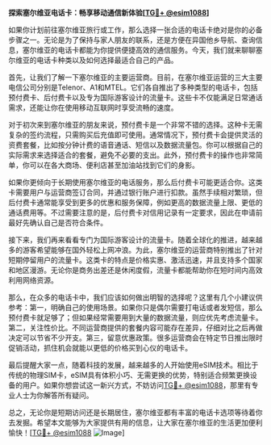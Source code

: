 **探索塞尔维亚电话卡：畅享移动通信新体验[[TG💪+ @esim1088](https://t.me/s/esim1088)]**

如果你计划前往塞尔维亚旅行或工作，那么选择一张合适的电话卡绝对是你的必备步骤之一。无论是为了保持与家人朋友的联系，还是方便在异国他乡导航、查询信息，塞尔维亚的电话卡都能为你提供便捷高效的通信服务。今天，我们就来聊聊塞尔维亚的电话卡种类以及如何选择最适合自己的产品。

首先，让我们了解一下塞尔维亚的主要运营商。目前，在塞尔维亚运营的三大主要电信公司分别是Telenor、A1和MTEL。它们各自推出了多种类型的电话卡，包括预付费卡、后付费卡以及专为国际游客设计的流量卡。这些卡不仅能满足日常通话需求，还能让你在使用移动互联网时享受流畅的速度。

对于初次来到塞尔维亚的朋友来说，预付费卡是一个非常不错的选择。这种卡无需复杂的签约流程，只需购买后充值即可使用。通常情况下，预付费卡会提供灵活的资费套餐，比如按分钟计费的语音通话、短信以及数据流量包。你可以根据自己的实际需求来选择适合的套餐，避免不必要的支出。此外，预付费卡的操作也非常简单，你可以在各大商场、便利店甚至加油站找到它们的身影。

如果你更倾向于长期使用塞尔维亚的电话服务，那么后付费卡可能更适合你。这类卡需要用户与运营商签订合同，并通过银行账户进行扣款。虽然手续相对繁琐，但后付费卡通常能享受到更多的优惠和服务保障，例如更高的数据流量上限、更低的通话费用等。不过需要注意的是，后付费卡对信用记录有一定要求，因此在申请前最好先确认自己是否符合条件。

接下来，我们再来看看专门为国际游客设计的流量卡。随着全球化的推进，越来越多的游客希望能够在国外轻松上网冲浪。为此，塞尔维亚的运营商特别推出了针对短期停留用户的流量卡。这类卡的特点是价格实惠、激活迅速，并且支持多个国家和地区漫游。无论你是商务出差还是休闲度假，流量卡都能帮助你在短时间内高效利用网络资源。

那么，在众多的电话卡中，我们应该如何做出明智的选择呢？这里有几个小建议供参考：第一，明确自己的使用场景。如果你只是偶尔需要打电话或者发短信，那么预付费卡就足够了；但如果经常需要用到大量的数据流量，则应优先考虑流量卡。第二，关注性价比。不同运营商提供的套餐内容可能存在差异，仔细对比之后再做决定可以节省不少开支。第三，留意优惠政策。很多运营商会在特定节日推出限时促销活动，抓住机会就能以更低的价格买到心仪的电话卡。

最后提醒大家一点，随着科技的发展，越来越多的人开始使用eSIM技术。相比于传统的物理SIM卡，eSIM具有体积小巧、无需更换的优势，特别适合频繁更换设备的用户。如果你想尝试这一新兴方式，不妨访问[TG💪+ @esim1088](https://t.me/s/esim1088)，那里有专业人士为你解答所有疑问。

总之，无论你是短期访问还是长期居住，塞尔维亚都有丰富的电话卡选项等待着你去发掘。希望本文能够为大家提供有用的信息，让大家在塞尔维亚的生活更加便利愉快！[[TG💪+ @esim1088](https://t.me/s/esim1088) ![Image](https://i.postimg.cc/4NQfJmqS/Snipaste-2025-05-13-00-14-12.png)]